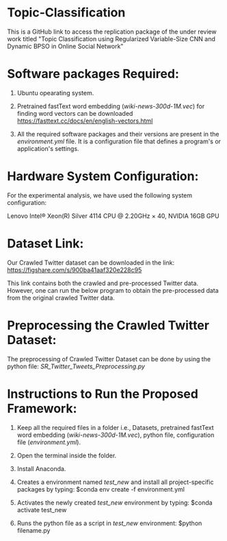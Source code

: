# Topic-Classification
This is a GitHub link to access the replication package of the under review work titled "Topic Classification using Regularized Variable-Size CNN and Dynamic BPSO in Online Social Network"

# Software packages Required:

1. Ubuntu opearating system.

2. Pretrained fastText word embedding (*wiki-news-300d-1M.vec*) for finding word vectors can be downloaded
  https://fasttext.cc/docs/en/english-vectors.html
  
3. All the required software packages and their versions are present in the *environment.yml* file. It is a configuration file that defines a program's or application's settings.

# Hardware System Configuration:

For the experimental analysis, we have used the following system configuration:

Lenovo Intel® Xeon(R) Silver 4114 CPU @ 2.20GHz × 40, NVIDIA 16GB GPU

# Dataset Link:

Our Crawled Twitter dataset can be downloaded in the link: https://figshare.com/s/900ba41aaf320e228c95

This link contains both the crawled and pre-processed Twitter data. However, one can run the below program to obtain the pre-processed data from the original crawled Twitter data.

# Preprocessing the Crawled Twitter Dataset:

The preprocessing of Crawled Twitter Dataset can be done by using the python file: *SR_Twitter_Tweets_Preprocessing.py*

# Instructions to Run the Proposed Framework:

1. Keep all the required files in a folder i.e., Datasets, pretrained fastText word embedding (*wiki-news-300d-1M.vec*), python file, configuration        file (*environment.yml*).

2. Open the terminal inside the folder.

3. Install Anaconda.

4. Creates a environment named *test_new* and install all project-specific packages by typing:
  $conda env create -f environment.yml
  
5. Activates the newly created *test_new* environment by typing:
  $conda activate test_new
  
6. Runs the python file as a script in *test_new* environment:
  $python filename.py
